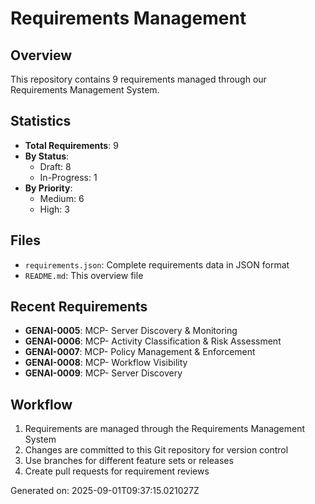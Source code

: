 # Requirements Management

## Overview
This repository contains 9 requirements managed through our Requirements Management System.

## Statistics
- **Total Requirements**: 9
- **By Status**:
  - Draft: 8
  - In-Progress: 1
- **By Priority**:
  - Medium: 6
  - High: 3

## Files
- `requirements.json`: Complete requirements data in JSON format
- `README.md`: This overview file

## Recent Requirements
- **GENAI-0005**: MCP- Server Discovery & Monitoring
- **GENAI-0006**: MCP- Activity Classification & Risk Assessment
- **GENAI-0007**: MCP- Policy Management & Enforcement
- **GENAI-0008**: MCP- Workflow Visibility
- **GENAI-0009**: MCP- Server Discovery

## Workflow
1. Requirements are managed through the Requirements Management System
2. Changes are committed to this Git repository for version control
3. Use branches for different feature sets or releases
4. Create pull requests for requirement reviews

Generated on: 2025-09-01T09:37:15.021027Z
